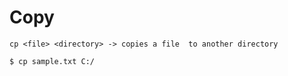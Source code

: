# Copy



```
cp <file> <directory> -> copies a file  to another directory
```

```bash
$ cp sample.txt C:/
```
